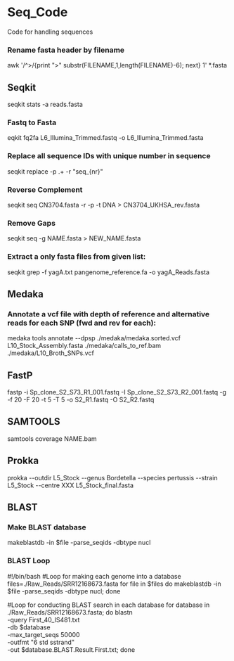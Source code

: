 # Seq_Code
Code for handling sequences

### Rename fasta header by filename 
awk '/^>/{print ">" substr(FILENAME,1,length(FILENAME)-6); next} 1' *.fasta

## Seqkit 
seqkit stats -a reads.fasta 

### Fastq to Fasta 
eqkit fq2fa L6_Illumina_Trimmed.fastq -o L6_Illumina_Trimmed.fasta

### Replace all sequence IDs with unique number in sequence 
seqkit replace -p .+ -r "seq_{nr}"

### Reverse Complement
seqkit seq CN3704.fasta -r -p -t DNA > CN3704_UKHSA_rev.fasta

### Remove Gaps
seqkit seq -g NAME.fasta > NEW_NAME.fasta 

### Extract a only fasta files from given list: 
seqkit grep -f yagA.txt pangenome_reference.fa -o yagA_Reads.fasta

## Medaka 

### Annotate a vcf file with depth of reference and alternative reads for each SNP (fwd and rev for each):
medaka tools annotate --dpsp ./medaka/medaka.sorted.vcf L10_Stock_Assembly.fasta ./medaka/calls_to_ref.bam ./medaka/L10_Broth_SNPs.vcf

## FastP
fastp -i Sp_clone_S2_S73_R1_001.fastq -I Sp_clone_S2_S73_R2_001.fastq -g -f 20 -F 20 -t 5 -T 5 -o S2_R1.fastq -O S2_R2.fastq

## SAMTOOLS
samtools coverage NAME.bam

## Prokka 
prokka --outdir L5_Stock --genus Bordetella --species pertussis --strain L5_Stock --centre XXX L5_Stock_final.fasta

## BLAST 

### Make BLAST database
makeblastdb -in $file -parse_seqids -dbtype nucl

### BLAST Loop
#!/bin/bash
#Loop for making each genome into a database
files=./Raw_Reads/SRR12168673.fasta
for file in $files
do
makeblastdb -in $file -parse_seqids -dbtype nucl;
done

#Loop for conducting BLAST search in each database
for database in ./Raw_Reads/SRR12168673.fasta; do
blastn \
-query First_40_IS481.txt \
-db $database \
-max_target_seqs 50000 \
-outfmt "6 std sstrand" \
-out $database.BLAST.Result.First.txt;
done
